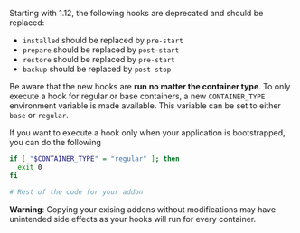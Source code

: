 Starting with 1.12, the following hooks are deprecated and should be replaced:

- `installed` should be replaced by `pre-start`
- `prepare` should be replaced by `post-start`
- `restore` should be replaced by `pre-start`
- `backup` should be replaced by `post-stop`

Be aware that the new hooks are **run no matter the container type**. To only execute a hook for regular or
base containers, a new `CONTAINER_TYPE` environment variable is made available. This variable can be set to either
`base` or `regular`.

If you want to execute a hook only when your application is bootstrapped, you can do the following
```bash
if [ "$CONTAINER_TYPE" = "regular" ]; then
  exit 0
fi

# Rest of the code for your addon
```

**Warning**: Copying your exising addons without modifications may have unintended side effects as your hooks
will run for every container.
